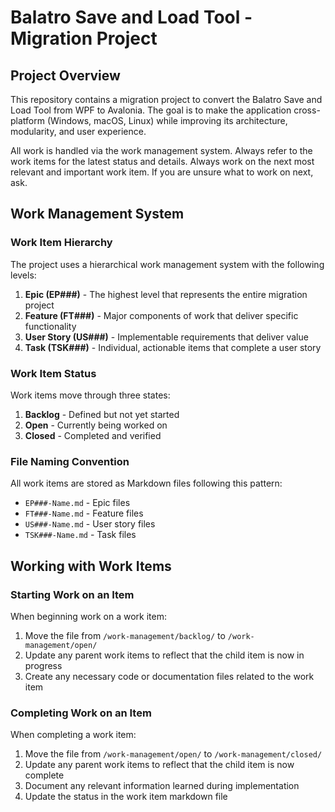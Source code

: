 # Balatro Save and Load Tool - Migration Project

## Project Overview

This repository contains a migration project to convert the Balatro Save and Load Tool from WPF to Avalonia. The goal is to make the application cross-platform (Windows, macOS, Linux) while improving its architecture, modularity, and user experience.

All work is handled via the work management system. Always refer to the work items for the latest status and details. Always work on the next most relevant and important work item. If you are unsure what to work on next, ask.

## Work Management System

### Work Item Hierarchy

The project uses a hierarchical work management system with the following levels:

1. **Epic (EP###)** - The highest level that represents the entire migration project
2. **Feature (FT###)** - Major components of work that deliver specific functionality
3. **User Story (US###)** - Implementable requirements that deliver value
4. **Task (TSK###)** - Individual, actionable items that complete a user story

### Work Item Status

Work items move through three states:

1. **Backlog** - Defined but not yet started
2. **Open** - Currently being worked on
3. **Closed** - Completed and verified

### File Naming Convention

All work items are stored as Markdown files following this pattern:

- `EP###-Name.md` - Epic files
- `FT###-Name.md` - Feature files
- `US###-Name.md` - User story files
- `TSK###-Name.md` - Task files

## Working with Work Items

### Starting Work on an Item

When beginning work on a work item:

1. Move the file from `/work-management/backlog/` to `/work-management/open/`
2. Update any parent work items to reflect that the child item is now in progress
3. Create any necessary code or documentation files related to the work item

### Completing Work on an Item

When completing a work item:

1. Move the file from `/work-management/open/` to `/work-management/closed/`
2. Update any parent work items to reflect that the child item is now complete
3. Document any relevant information learned during implementation
4. Update the status in the work item markdown file

